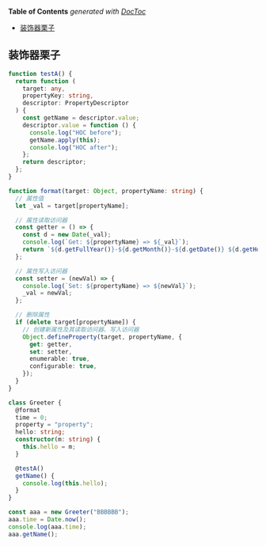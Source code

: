 <!-- START doctoc generated TOC please keep comment here to allow auto update -->
<!-- DON'T EDIT THIS SECTION, INSTEAD RE-RUN doctoc TO UPDATE -->
**Table of Contents**  *generated with [DocToc](https://github.com/thlorenz/doctoc)*

- [装饰器栗子](#%E8%A3%85%E9%A5%B0%E5%99%A8%E6%A0%97%E5%AD%90)

<!-- END doctoc generated TOC please keep comment here to allow auto update -->

## 装饰器栗子

```ts
function testA() {
  return function (
    target: any,
    propertyKey: string,
    descriptor: PropertyDescriptor
  ) {
    const getName = descriptor.value;
    descriptor.value = function () {
      console.log("HOC before");
      getName.apply(this);
      console.log("HOC after");
    };
    return descriptor;
  };
}

function format(target: Object, propertyName: string) {
  // 属性值
  let _val = target[propertyName];

  // 属性读取访问器
  const getter = () => {
    const d = new Date(_val);
    console.log(`Get: ${propertyName} => ${_val}`);
    return `${d.getFullYear()}-${d.getMonth()}-${d.getDate()} ${d.getHours()}:${d.getMinutes()}:${d.getSeconds()}`;
  };

  // 属性写入访问器
  const setter = (newVal) => {
    console.log(`Set: ${propertyName} => ${newVal}`);
    _val = newVal;
  };

  // 删除属性
  if (delete target[propertyName]) {
    // 创建新属性及其读取访问器、写入访问器
    Object.defineProperty(target, propertyName, {
      get: getter,
      set: setter,
      enumerable: true,
      configurable: true,
    });
  }
}

class Greeter {
  @format
  time = 0;
  property = "property";
  hello: string;
  constructor(m: string) {
    this.hello = m;
  }

  @testA()
  getName() {
    console.log(this.hello);
  }
}

const aaa = new Greeter("BBBBBB");
aaa.time = Date.now();
console.log(aaa.time);
aaa.getName();
```
